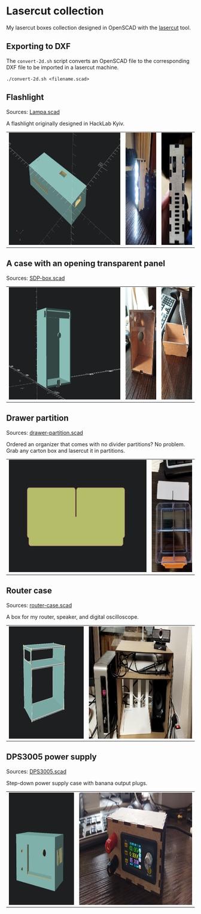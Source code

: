 # Lasercut collection

My lasercut boxes collection designed in OpenSCAD with the [lasercut](https://github.com/bmsleight/lasercut) tool.

## Exporting to DXF

The `convert-2d.sh` script converts an OpenSCAD file to the corresponding DXF file to be imported in a lasercut machine.

```
./convert-2d.sh <filename.scad>
```


## Flashlight

Sources: [Lampa.scad](./Lampa.scad)

A flashlight originally designed in HackLab Kyiv.

<table style="width:100%">
  <tr>
    <td><img src="./images/Lampa.png" height="300" ></td>
    <td><img src="./images/flashlight1.jpg" height="300" ></td>
    <td><img src="./images/flashlight2.jpg" height="300" ></td>
  </tr>
</table>


## A case with an opening transparent panel

Sources: [SDP-box.scad](./SDP-box.scad)

<table style="width:100%">
  <tr>
    <td><img src="./images/SDP-box.png" height="300" ></td>
    <td><img src="./images/SDP-box1.jpg" height="300" ></td>
    <td><img src="./images/SDP-box2.jpg" height="300" ></td>
  </tr>
</table>


## Drawer partition

Sources: [drawer-partition.scad](./drawer-partition.scad)

Ordered an organizer that comes with no divider partitions? No problem. Grab any carton box and lasercut it in partitions.

<table style="width:100%">
  <tr>
    <td><img src="./images/drawer-partition.png" height="300" ></td>
    <td><img src="./images/drawer-partition.jpg" height="300" ></td>
  </tr>
</table>


## Router case

Sources: [router-case.scad](./router-case.scad)

A box for my router, speaker, and digital oscilloscope.

<table style="width:100%">
  <tr>
    <td><img src="./images/router-case.png" height="300" ></td>
    <td><img src="./images/router-case.jpg" height="300" ></td>
  </tr>
</table>


## DPS3005 power supply

Sources: [DPS3005.scad](./DPS3005.scad)

Step-down power supply case with banana output plugs.

<table style="width:100%">
  <tr>
    <td><img src="./images/DPS3005.png" height="300" ></td>
    <td><img src="./images/DPS3005.jpg" height="300" ></td>
  </tr>
</table>

